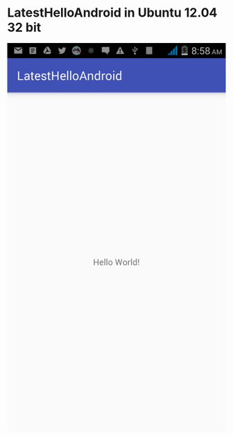 # LatestHelloAndroid in Ubuntu 12.04 32 bit

![](https://github.com/melvincabatuan/LatestHelloAndroidUbuntu/blob/master/device-2016-06-10-085837.png)
